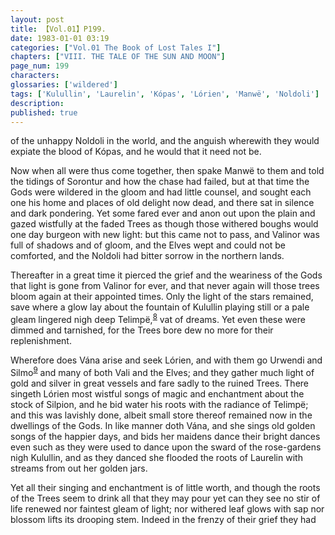 ```yaml
---
layout: post
title: 【Vol.01】P199.
date: 1983-01-01 03:19
categories: ["Vol.01 The Book of Lost Tales I"]
chapters: ["VIII. THE TALE OF THE SUN AND MOON"]
page_num: 199
characters: 
glossaries: ['wildered']
tags: ['Kulullin', 'Laurelin', 'Kópas', 'Lórien', 'Manwë', 'Noldoli']
description: 
published: true
---
```


<p style="text-indent: 0;">
of the unhappy Noldoli in the world, and the anguish wherewith they would expiate the blood of Kópas, and he would that it need not be.
</p>

Now when all were thus come together, then spake Manwë to them and told the tidings of Sorontur and how the chase had failed, but at that time the Gods were wildered in the gloom and had little counsel, and sought each one his home and places of old delight now dead, and there sat in silence and dark pondering. Yet some fared ever and anon out upon the plain and gazed wistfully at the faded Trees as though those withered boughs would one day burgeon with new light: but this came not to pass, and Valinor was full of shadows and of gloom, and the Elves wept and could not be comforted, and the Noldoli had bitter sorrow in the northern lands.

Thereafter in a great time it pierced the grief and the weariness of the Gods that light is gone from Valinor for ever, and that never again will those trees bloom again at their appointed times. Only the light of the stars remained, save where a glow lay about the fountain of Kulullin playing still or a pale gleam lingered nigh deep Telimpë,<SUP>[8]({{site.baseurl}}/vol01-p220)</SUP> vat of dreams. Yet even these were dimmed and tarnished, for the Trees bore dew no more for their replenishment.

Wherefore does Vána arise and seek Lórien, and with them go Urwendi and Silmo<SUP>[9]({{site.baseurl}}/vol01-p220)</SUP> and many of both Vali and the Elves; and they gather much light of gold and silver in great vessels and fare sadly to the ruined Trees. There singeth Lórien most wistful songs of magic and enchantment about the stock of Silpion, and he bid water his roots with the radiance of Telimpë; and this was lavishly done, albeit small store thereof remained now in the dwellings of the Gods. In like manner doth Vána, and she sings old golden songs of the happier days, and bids her maidens dance their bright dances even such as they were used to dance upon the sward of the rose-gardens nigh Kulullin, and as they danced she flooded the roots of Laurelin with streams from out her golden jars.

Yet all their singing and enchantment is of little worth, and though the roots of the Trees seem to drink all that they may pour yet can they see no stir of life renewed nor faintest gleam of light; nor withered leaf glows with sap nor blossom lifts its drooping stem. Indeed in the frenzy of their grief they had

